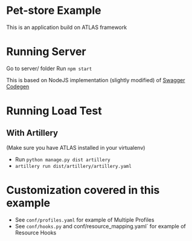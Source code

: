 Pet-store Example
=================

This is an application build on ATLAS framework


Running Server
==============

Go to server/ folder
Run `npm start`

This is based on NodeJS implementation (slightly modified) of [Swagger Codegen](https://github.com/swagger-api/swagger-codegen)


Running Load Test
=================

With Artillery
--------------

(Make sure you have ATLAS installed in your virtualenv)

- Run `python manage.py dist artillery`
- `artillery run dist/artillery/artillery.yaml`


Customization covered in this example
=====================================

- See `conf/profiles.yaml` for example of Multiple Profiles
- See `conf/hooks.py` and conf/resource_mapping.yaml` for example of Resource Hooks
